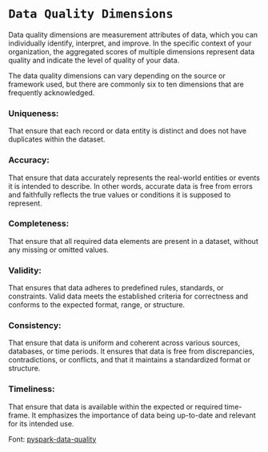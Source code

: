 # `Data Quality Dimensions`

Data quality dimensions are measurement attributes of data, which you can individually identify, interpret, and improve. In the specific context of your organization, the aggregated scores of multiple dimensions represent data quality and indicate the level of quality of your data.

The data quality dimensions can vary depending on the source or framework used, but there are commonly six to ten dimensions that are frequently acknowledged.

<b><h3>Uniqueness:</h3></b> That ensure that each record or data entity is distinct and does not have duplicates within the dataset.
<b><h3>Accuracy:</h3></b> That ensure that data accurately represents the real-world entities or events it is intended to describe. In other words, accurate data is free from errors and faithfully reflects the true values or conditions it is supposed to represent.
<b><h3>Completeness:</h3></b> That ensure that all required data elements are present in a dataset, without any missing or omitted values.
<b><h3>Validity:</h3></b> That ensures that data adheres to predefined rules, standards, or constraints. Valid data meets the established criteria for correctness and conforms to the expected format, range, or structure.
<b><h3>Consistency:</h3></b> That ensure that data is uniform and coherent across various sources, databases, or time periods. It ensures that data is free from discrepancies, contradictions, or conflicts, and that it maintains a standardized format or structure.
<b><h3>Timeliness:</h3></b> That ensure that data is available within the expected or required time-frame. It emphasizes the importance of data being up-to-date and relevant for its intended use.

Font: [pyspark-data-quality](https://medium.com/towards-data-engineering/pyspark-data-quality-3bbeb5e17887)

